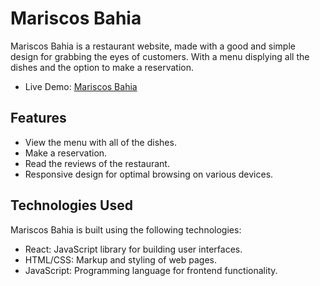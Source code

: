 # Mariscos Bahia

Mariscos Bahia is a restaurant website, made with a good and simple design for grabbing the eyes of customers. With a menu displying all the dishes and the option to make a reservation.

- Live Demo: [Mariscos Bahia](https://mikearmando.github.io/Restaurant/)

## Features

- View the menu with all of the dishes.
- Make a reservation.
- Read the reviews of the restaurant.
- Responsive design for optimal browsing on various devices.

## Technologies Used

Mariscos Bahia is built using the following technologies:

- React: JavaScript library for building user interfaces.
- HTML/CSS: Markup and styling of web pages.
- JavaScript: Programming language for frontend functionality.
